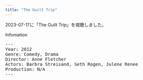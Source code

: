 ```yaml
---
title: "The Guilt Trip"
---
```

2023-07-17に「The Guilt Trip」を視聴しました。

Infomation
<pre>
---
Year: 2012
Genre: Comedy, Drama
Director: Anne Fletcher
Actors: Barbra Streisand, Seth Rogen, Julene Renee
Production: N/A
---
</pre>

